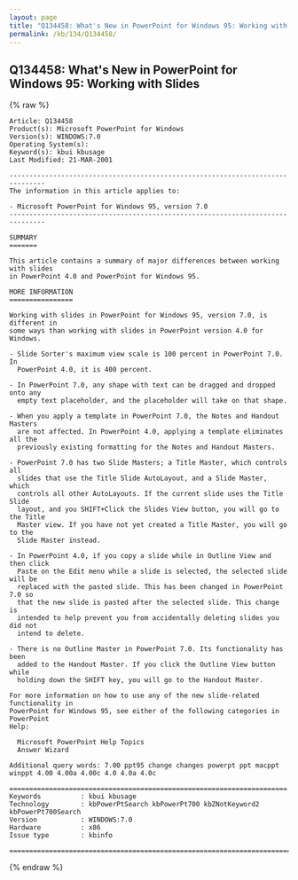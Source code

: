 ```yaml
---
layout: page
title: "Q134458: What's New in PowerPoint for Windows 95: Working with Slides"
permalink: /kb/134/Q134458/
---
```


## Q134458: What's New in PowerPoint for Windows 95: Working with Slides

{% raw %}

	Article: Q134458
	Product(s): Microsoft PowerPoint for Windows
	Version(s): WINDOWS:7.0
	Operating System(s): 
	Keyword(s): kbui kbusage
	Last Modified: 21-MAR-2001
	
	-------------------------------------------------------------------------------
	The information in this article applies to:
	
	- Microsoft PowerPoint for Windows 95, version 7.0 
	-------------------------------------------------------------------------------
	
	SUMMARY
	=======
	
	This article contains a summary of major differences between working with slides
	in PowerPoint 4.0 and PowerPoint for Windows 95.
	
	MORE INFORMATION
	================
	
	Working with slides in PowerPoint for Windows 95, version 7.0, is different in
	some ways than working with slides in PowerPoint version 4.0 for Windows.
	
	- Slide Sorter's maximum view scale is 100 percent in PowerPoint 7.0. In
	  PowerPoint 4.0, it is 400 percent.
	
	- In PowerPoint 7.0, any shape with text can be dragged and dropped onto any
	  empty text placeholder, and the placeholder will take on that shape.
	
	- When you apply a template in PowerPoint 7.0, the Notes and Handout Masters
	  are not affected. In PowerPoint 4.0, applying a template eliminates all the
	  previously existing formatting for the Notes and Handout Masters.
	
	- PowerPoint 7.0 has two Slide Masters; a Title Master, which controls all
	  slides that use the Title Slide AutoLayout, and a Slide Master, which
	  controls all other AutoLayouts. If the current slide uses the Title Slide
	  layout, and you SHIFT+Click the Slides View button, you will go to the Title
	  Master view. If you have not yet created a Title Master, you will go to the
	  Slide Master instead.
	
	- In PowerPoint 4.0, if you copy a slide while in Outline View and then click
	  Paste on the Edit menu while a slide is selected, the selected slide will be
	  replaced with the pasted slide. This has been changed in PowerPoint 7.0 so
	  that the new slide is pasted after the selected slide. This change is
	  intended to help prevent you from accidentally deleting slides you did not
	  intend to delete.
	
	- There is no Outline Master in PowerPoint 7.0. Its functionality has been
	  added to the Handout Master. If you click the Outline View button while
	  holding down the SHIFT key, you will go to the Handout Master.
	
	For more information on how to use any of the new slide-related functionality in
	PowerPoint for Windows 95, see either of the following categories in PowerPoint
	Help:
	
	  Microsoft PowerPoint Help Topics
	  Answer Wizard
	
	Additional query words: 7.00 ppt95 change changes powerpt ppt macppt winppt 4.00 4.00a 4.00c 4.0 4.0a 4.0c
	
	======================================================================
	Keywords          : kbui kbusage 
	Technology        : kbPowerPtSearch kbPowerPt700 kbZNotKeyword2 kbPowerPt700Search
	Version           : WINDOWS:7.0
	Hardware          : x86
	Issue type        : kbinfo
	
	=============================================================================
	

{% endraw %}
